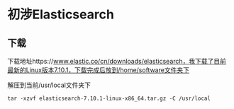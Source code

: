 # 初涉Elasticsearch

## 下载

下载地址https://www.elastic.co/cn/downloads/elasticsearch，我下载了目前最新的Linux版本7.10.1，下载完成后放到/home/software文件夹下

解压到当前/usr/local文件夹下

```shell
tar -xzvf elasticsearch-7.10.1-linux-x86_64.tar.gz -C /usr/local
```

